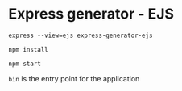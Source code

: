 # Express generator - EJS

`express --view=ejs express-generator-ejs`

`npm install`

`npm start`

`bin` is the entry point for the application

